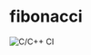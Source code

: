 # fibonacci


![C/C++ CI](https://github.com/stepin104300/fibonacci/workflows/C/C++%20CI/badge.svg)

